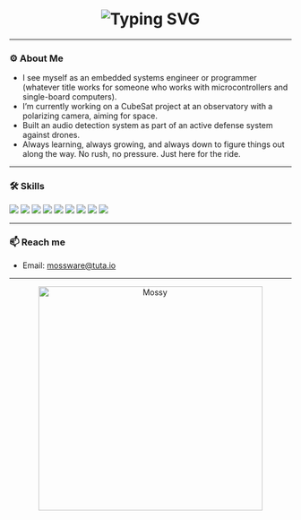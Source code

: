 <h1 align="center">
  <img src="https://readme-typing-svg.herokuapp.com?font=Fira+Code&pause=1000&color=FFD580&center=true&vCenter=true&width=435&lines=Hi%2C+I'm+mossy.;Jump+wires+are+good+with+ketchup." alt="Typing SVG" />
</h1>

---

### ⚙️ About Me

- I see myself as an embedded systems engineer or programmer (whatever title works for someone who works with microcontrollers and single-board computers).  
- I’m currently working on a CubeSat project at an observatory with a polarizing camera, aiming for space.  
- Built an audio detection system as part of an active defense system against drones.  
- Always learning, always growing, and always down to figure things out along the way. No rush, no pressure. Just here for the ride.

---

### 🛠️ Skills

<p align="left">
  <img src="https://img.shields.io/badge/-Python-333333?style=for-the-badge&logo=python&logoColor=yellow">
  <img src="https://img.shields.io/badge/-C%2FC%2B%2B-333333?style=for-the-badge&logo=c%2B%2B&logoColor=blue">
  <img src="https://img.shields.io/badge/-C%23-333333?style=for-the-badge&logo=c-sharp&logoColor=purple">
  <img src="https://img.shields.io/badge/-MATLAB-333333?style=for-the-badge&logo=matlab&logoColor=green">
  <img src="https://img.shields.io/badge/-Simulink-333333?style=for-the-badge&logo=matlab&logoColor=blue">
  <img src="https://img.shields.io/badge/-RaspberryPi-333333?style=for-the-badge&logo=raspberrypi&logoColor=red">
  <img src="https://img.shields.io/badge/-OrangePi-333333?style=for-the-badge&logo=raspberrypi&logoColor=orange">
  <img src="https://img.shields.io/badge/-FPGA-333333?style=for-the-badge&logo=fpga&logoColor=yellow">
  <img src="https://img.shields.io/badge/-Arduino-333333?style=for-the-badge&logo=arduino&logoColor=teal">
</p>

---

### 📫 Reach me

- Email: mossware@tuta.io

---

<p align="center">
  <img src="https://i.imgur.com/eeCziVP.jpeg" alt="Mossy" width="400" height="auto"/>
</p>
